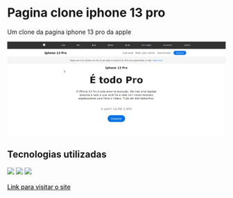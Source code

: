 <h1>Pagina clone iphone 13 pro</h1>
<p>Um clone da pagina iphone 13 pro da apple</p>
<img src="./imagens/Animação.gif">
<h2>Tecnologias utilizadas</h2>
<div>
    <img src="https://img.shields.io/badge/HTML5-E34F26?style=for-the-badge&logo=html5&logoColor=white">
    <img src="https://img.shields.io/badge/CSS3-1572B6?style=for-the-badge&logo=css3&logoColor=white">
    <img src="https://img.shields.io/badge/JavaScript-F7DF1E?style=for-the-badge&logo=javascript&logoColor=black">
</div> <br>
<a style="font-weight: 500;" href="https://joaovitor2004.github.io/pagina-iphone-13-pro/">Link para visitar o site</a>
